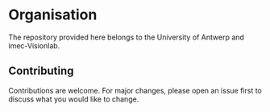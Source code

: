 # Organisation
The repository provided here belongs to the University of Antwerp and imec-Visionlab.



## Contributing

Contributions are welcome. For major changes, please open an issue first to discuss what you would like to change.
